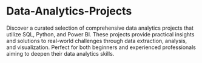 # Data-Analytics-Projects
Discover a curated selection of comprehensive data analytics projects that utilize SQL, Python, and Power BI. These projects provide practical insights and solutions to real-world challenges through data extraction, analysis, and visualization. Perfect for both beginners and experienced professionals aiming to deepen their data analytics skills.
